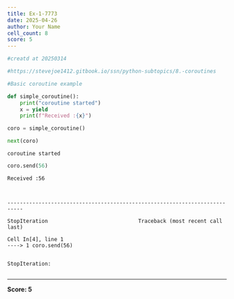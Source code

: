 ```yaml
---
title: Ex-1-7773
date: 2025-04-26
author: Your Name
cell_count: 8
score: 5
---
```


```python
#creatd at 20250314
```


```python
#https://stevejoe1412.gitbook.io/ssn/python-subtopics/8.-coroutines
```


```python
#Basic coroutine example
```


```python
def simple_coroutine():
    print("coroutine started")
    x = yield
    print(f"Received :{x}")
```


```python
coro = simple_coroutine()
```


```python
next(coro)
```

    coroutine started



```python
coro.send(56)
```

    Received :56



    ---------------------------------------------------------------------------

    StopIteration                             Traceback (most recent call last)

    Cell In[4], line 1
    ----> 1 coro.send(56)


    StopIteration: 



```python

```


---
**Score: 5**